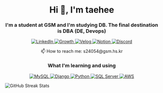 <h1 align="center">Hi 👋, I'm taehee</h1>
<h3 align="center">I'm a student at GSM and I'm studying DB.
The final destination is DBA (DE, Devops)</h3>

<p align="center">
  <a href="https://www.linkedin.com/in/%ED%83%9C%ED%9D%AC-%ED%97%88-110a91303/">
    <img src="https://img.shields.io/badge/LinkedIn-0077B5?style=for-the-badge&logo=linkedin&logoColor=white" alt="LinkedIn">
  </a>
  <a href="https://litt.ly/taetaehee">
    <img src="https://img.shields.io/badge/Website-4285F4?style=for-the-badge&logo=google-chrome&logoColor=white" alt="Growth">
  </a>
  <a href="https://velog.io/@heeeaaaa/posts">
    <img src="https://img.shields.io/badge/Velog-20C997?style=for-the-badge&logo=velog&logoColor=white" alt="Velog">
  </a>
  <a href="https://coordinated-flame-0eb.notion.site/Heo-taehee-6b8785888370472484978b6f48d6b76d?pvs=4">
    <img src="https://img.shields.io/badge/Notion-000000?style=for-the-badge&logo=notion&logoColor=white" alt="Notion">
  </a>
  <a href="https://discordapp.com/users/tx2._hee00">
    <img src="https://img.shields.io/badge/Discord-5865F2?style=for-the-badge&logo=discord&logoColor=white" alt="Discord">
  </a>
</p>

<p align="center">
  📫 How to reach me: s24054@gsm.hs.kr
</p>

<h3 align="center">What I'm learning and using</h3>

<p align="center">
  <a href="https://www.mysql.com/">
    <img src="https://img.shields.io/badge/MySQL-4479A1?style=for-the-badge&logo=mysql&logoColor=white" alt="MySQL">
  </a>
  <a href="https://www.djangoproject.com/">
    <img src="https://img.shields.io/badge/Django-092E20?style=for-the-badge&logo=django&logoColor=white" alt="Django">
  </a>
  <a href="https://www.python.org/">
    <img src="https://img.shields.io/badge/Python-3776AB?style=for-the-badge&logo=python&logoColor=white" alt="Python">
  </a>
  <a href="https://www.microsoft.com/en-us/sql-server">
    <img src="https://img.shields.io/badge/SQL%20Server-CC2927?style=for-the-badge&logo=microsoft-sql-server&logoColor=white" alt="SQL Server">
  </a>
  <a href="https://aws.amazon.com/">
    <img src="https://img.shields.io/badge/AWS-232F3E?style=for-the-badge&logo=amazon-aws&logoColor=white" alt="AWS">
  </a>
</p>

<!-- GitHub Readme Streak Stats -->
<p>
  <img align="center" src="https://github-readme-streak-stats.herokuapp.com/?user=hea97" alt="GitHub Streak Stats" />
</p>
